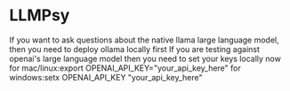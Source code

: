 <h1>LLMPsy</h1>

<p>If you want to ask questions about the native llama large language model, then you need to deploy ollama locally first 
If you are testing against openai's large language model then you need to set your keys locally now 
for mac/linux:export OPENAI_API_KEY="your_api_key_here" 
for windows:setx OPENAI_API_KEY "your_api_key_here" </p>
